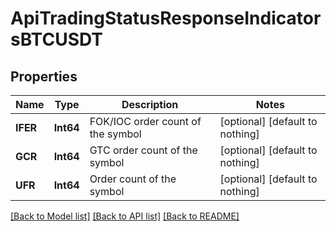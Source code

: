 # ApiTradingStatusResponseIndicatorsBTCUSDT


## Properties
Name | Type | Description | Notes
------------ | ------------- | ------------- | -------------
**IFER** | **Int64** | FOK/IOC order count of the symbol | [optional] [default to nothing]
**GCR** | **Int64** | GTC order count of the symbol | [optional] [default to nothing]
**UFR** | **Int64** | Order count of the symbol | [optional] [default to nothing]


[[Back to Model list]](../README.md#models) [[Back to API list]](../README.md#api-endpoints) [[Back to README]](../README.md)


